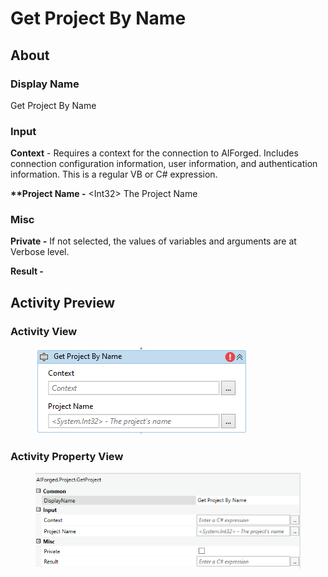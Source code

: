 # Get Project By Name

## About

### Display Name

Get Project By Name

### Input

**Context** - Requires a context for the connection to AIForged. Includes connection configuration information, user information, and authentication information. This is a regular VB or C# expression.

**\*\*Project Name -** \<Int32> The Project Name

### Misc

**Private -** If not selected, the values of variables and arguments are at Verbose level.

**Result -**

## Activity Preview

### Activity View

<figure><img src="../../.gitbook/assets/image (110).png" alt=""><figcaption></figcaption></figure>

### Activity Property View

<figure><img src="../../.gitbook/assets/image (3).png" alt=""><figcaption></figcaption></figure>

